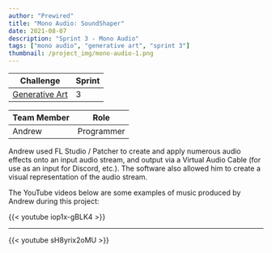```yaml
---
author: "Prewired"
title: "Mono Audio: SoundShaper"
date: 2021-08-07
description: "Sprint 3 - Mono Audio"
tags: ["mono audio", "generative art", "sprint 3"]
thumbnail: /project_img/mono-audio-1.png
---
```


Challenge | Sprint
--- | ---
[Generative Art](https://plusplus.prewired.org/challenges/generative-art/) | 3

Team Member | Role
--- | ---
Andrew | Programmer

Andrew used FL Studio / Patcher to create and apply numerous audio effects onto an input audio stream, and output via a Virtual Audio Cable (for use as an input for Discord, etc.). The software also allowed him to create a visual representation of the audio stream.

The YouTube videos below are some examples of music produced by Andrew during this project:

{{< youtube iop1x-gBLK4 >}}
 
---

{{< youtube sH8yrix2oMU >}}